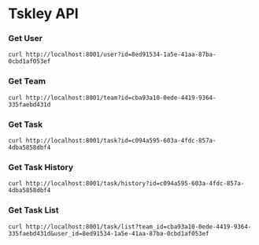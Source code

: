 # Tskley API

### Get User
```
curl http://localhost:8001/user?id=8ed91534-1a5e-41aa-87ba-0cbd1af053ef
```

### Get Team
```
curl http://localhost:8001/team?id=cba93a10-0ede-4419-9364-335faebd431d
```

### Get Task
```
curl http://localhost:8001/task?id=c094a595-603a-4fdc-857a-4dba5858dbf4
```

### Get Task History
```
curl http://localhost:8001/task/history?id=c094a595-603a-4fdc-857a-4dba5858dbf4
```

### Get Task List
```
curl http://localhost:8001/task/list?team_id=cba93a10-0ede-4419-9364-335faebd431d&user_id=8ed91534-1a5e-41aa-87ba-0cbd1af053ef
```